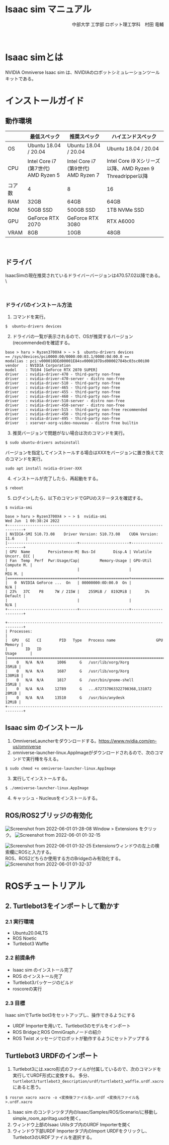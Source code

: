 #  Isaac sim マニュアル
<div style="text-align: right;">
中部大学 工学部 ロボット理工学科　村田 竜輔
</div>
<br>
<br>


#  Isaac simとは
NVIDIA Omniverse Isaac sim は、NVIDIAのロボットシミュレーションツールキットである。

#  インストールガイド
##  動作環境
|        | 最低スペック                         | 推奨スペック                         | ハイエンドスペック                                         | 
| ------ | ------------------------------------ | ------------------------------------ | ---------------------------------------------------------- | 
| OS     | Ubuntu 18.04 / 20.04                 | Ubuntu 18.04 / 20.04                 | Ubuntu 18.04 / 20.04                                       | 
| CPU    | Intel Core i7 (第7世代)　AMD Ryzen 5 | Intel Core i7 (第9世代)　AMD Ryzen 7 | Intel Core i9  Xシリーズ以降、AMD Ryzen 9 Threadripper以降 | 
| コア数 | 4                                    | 8                                    | 16                                                         | 
| RAM    | 32GB                                 | 64GB                                 | 64GB                                                       | 
| ROM    | 50GB SSD                             | 500GB SSD                            | 1TB NVMe SSD                                               | 
| GPU    | GeForce RTX 2070                     | GeForce RTX 3080                     | RTX A6000                                                  | 
| VRAM   | 8GB                                  | 10GB                                 | 48GB                                                       | 
<br>

##  ドライバ
IsaacSimの現在推奨されているドライバーバージョンは470.57.02以降である。\

<br>

###  ドライバのインストール方法
1.  コマンドを実行。
```
$  ubuntu-drivers devices
```
2.  ドライバの一覧が表示されるので、OSが推奨するバージョン(recommended)を確認する。
```
base > haru > Ryzen3700X4 > ~ > $  ubuntu-drivers devices
== /sys/devices/pci0000:00/0000:00:03.1/0000:0d:00.0 ==
modalias : pci:v000010DEd00001E84sv0000107Dsd00002784bc03sc00i00
vendor   : NVIDIA Corporation
model    : TU104 [GeForce RTX 2070 SUPER]
driver   : nvidia-driver-470 - third-party non-free
driver   : nvidia-driver-470-server - distro non-free
driver   : nvidia-driver-510 - third-party non-free
driver   : nvidia-driver-465 - third-party non-free
driver   : nvidia-driver-455 - third-party non-free
driver   : nvidia-driver-460 - third-party non-free
driver   : nvidia-driver-510-server - distro non-free
driver   : nvidia-driver-450-server - distro non-free
driver   : nvidia-driver-515 - third-party non-free recommended
driver   : nvidia-driver-450 - third-party non-free
driver   : nvidia-driver-495 - third-party non-free
driver   : xserver-xorg-video-nouveau - distro free builtin
```
3.  推奨バージョンで問題がない場合は次のコマンドを実行。
```
$ sudo ubuntu-drivers autoinstall
```

バージョンを指定してインストールする場合はXXXをバージョンに置き換えて次のコマンドを実行。
```
sudo apt install nvidia-driver-XXX
```
4.  インストールが完了したら、再起動をする。
```
$ reboot
```
5.  ログインしたら、以下のコマンドでGPUのステータスを確認する。
```
$ nvidia-smi
```
```
base > haru > Ryzen3700X4 > ~ > $  nvidia-smi 
Wed Jun  1 00:38:24 2022       
+-----------------------------------------------------------------------------+
| NVIDIA-SMI 510.73.08    Driver Version: 510.73.08    CUDA Version: 11.6     |
|-------------------------------+----------------------+----------------------+
| GPU  Name        Persistence-M| Bus-Id        Disp.A | Volatile Uncorr. ECC |
| Fan  Temp  Perf  Pwr:Usage/Cap|         Memory-Usage | GPU-Util  Compute M. |
|                               |                      |               MIG M. |
|===============================+======================+======================|
|   0  NVIDIA GeForce ...  On   | 00000000:0D:00.0  On |                  N/A |
| 23%   37C    P8     7W / 215W |    255MiB /  8192MiB |      3%      Default |
|                               |                      |                  N/A |
+-------------------------------+----------------------+----------------------+
                                                                               
+-----------------------------------------------------------------------------+
| Processes:                                                                  |
|  GPU   GI   CI        PID   Type   Process name                  GPU Memory |
|        ID   ID                                                   Usage      |
|=============================================================================|
|    0   N/A  N/A      1006      G   /usr/lib/xorg/Xorg                 35MiB |
|    0   N/A  N/A      1687      G   /usr/lib/xorg/Xorg                130MiB |
|    0   N/A  N/A      1817      G   /usr/bin/gnome-shell               35MiB |
|    0   N/A  N/A     12789      G   ...672737063322708368,131072       28MiB |
|    0   N/A  N/A     13510      G   /usr/bin/anydesk                   12MiB |
+-----------------------------------------------------------------------------+
```

##  Isaac sim のインストール
1.  OmniverseLauncherをダウンロードする。https://www.nvidia.com/en-us/omniverse
2.  omniverse-launcher-linux.AppImageがダウンロードされるので、次のコマンドで実行権を与える。
```
$ sudo chmod +x omniverse-launcher-linux.AppImage
```
3.  実行してインストールする。
```
$ ./omniverse-launcher-linux.AppImage
```
4. キャッシュ・Nucleusをインストールする。


##  ROS/ROS2ブリッジの有効化

![Screenshot from 2022-06-01 01-28-08](https://user-images.githubusercontent.com/51279381/171226090-4776b5c4-8f3d-485f-bb95-cc13939a1d0b.png)
Window > Extensions をクリック。
![Screenshot from 2022-06-01 01-32-15](https://user-images.githubusercontent.com/51279381/171226699-113182a1-5c36-49cb-9a1c-4c97d61d282f.png)

![Screenshot from 2022-06-01 01-32-25](https://user-images.githubusercontent.com/51279381/171226708-025666e4-bd86-489e-8134-4d79538bfb3d.png)
Extensionsウィンドウの左上の検索欄にROSと入力する。\
ROS、ROS2どちらか使用する方のBridgeのみ有効化する。
![Screenshot from 2022-06-01 01-32-37](https://user-images.githubusercontent.com/51279381/171226715-5857cedf-5c9c-4d6f-9337-4bf4a90bc2f3.png)


#  ROSチュートリアル
##  2. Turtlebot3をインポートして動かす
###  2.1 実行環境
   -  Ubuntu20.04LTS
   -  ROS Noetic
   -  Turtlebot3 Waffle
###  2.2 前提条件
-  Isaac sim のインストール完了
-  ROS のインストール完了
-  Turtlebot3パッケージのビルド
-  roscoreの実行

###  2.3 目標
Isaac simでTurtle bot3をセットアップし、操作できるようにする
-  URDF Importerを用いて、Turtlebot3のモデルをインポート
-  ROS BridgeとROS OmniGraphノードの紹介
-  ROS Twist メッセージでロボットが動作するようにセットアップする


##  Turtlebot3 URDFのインポート
1.  Turtlebot3には.xacro形式のファイルが付属しているので、次のコマンドを実行してURDF形式に変換する。
多分、`turtlebot3/turtlebot3_description/urdf/turtlebot3_waffle.urdf.xacro`にあると思う。
```
$ rosrun xacro xacro -o <変換後ファイル名>.urdf <変換元ファイル名>.urdf.xacro
```

1.  Isaac sim のコンテンツタブ内のIsaac/Samples/ROS/Scenario/に移動しsimple_room_apriltag.usdを開く。
2.  ウィンドウ上部のIsaac Utilsタブ内のURDF Importerを開く
3.  ウィンドウ下部URDF Importerタブ内のImport URDFをクリックし、Turtlebot3のURDFファイルを選択する。
